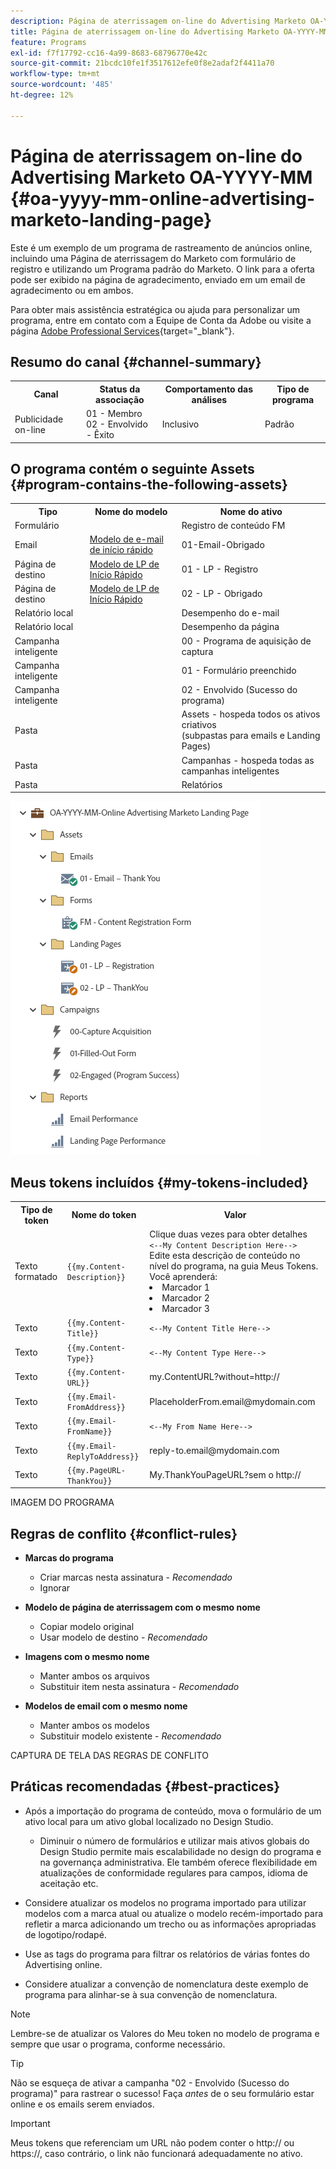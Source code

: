 ```yaml
---
description: Página de aterrissagem on-line do Advertising Marketo OA-YYYY-MM - Documentação do Marketo - Documentação do produto
title: Página de aterrissagem on-line do Advertising Marketo OA-YYYY-MM
feature: Programs
exl-id: f7f17792-cc16-4a99-8683-68796770e42c
source-git-commit: 21bcdc10fe1f3517612efe0f8e2adaf2f4411a70
workflow-type: tm+mt
source-wordcount: '485'
ht-degree: 12%

---
```


# Página de aterrissagem on-line do Advertising Marketo OA-YYYY-MM {#oa-yyyy-mm-online-advertising-marketo-landing-page}

Este é um exemplo de um programa de rastreamento de anúncios online, incluindo uma Página de aterrissagem do Marketo com formulário de registro e utilizando um Programa padrão do Marketo. O link para a oferta pode ser exibido na página de agradecimento, enviado em um email de agradecimento ou em ambos.

Para obter mais assistência estratégica ou ajuda para personalizar um programa, entre em contato com a Equipe de Conta da Adobe ou visite a página [Adobe Professional Services](https://business.adobe.com/customers/consulting-services/main.html){target="_blank"}.

## Resumo do canal {#channel-summary}

<table style="table-layout:auto">
 <tbody>
  <tr>
   <th>Canal</th>
   <th>Status da associação</th>
   <th>Comportamento das análises</th>
   <th>Tipo de programa</th>
  </tr>
  <tr>
   <td>Publicidade on-line</td>
   <td>01 - Membro
<br/>02 - Envolvido - Êxito</td>
   <td>Inclusivo</td>
   <td>Padrão</td>
  </tr>
 </tbody>
</table>

## O programa contém o seguinte Assets {#program-contains-the-following-assets}

<table style="table-layout:auto">
 <tbody>
  <tr>
   <th>Tipo</th>
   <th>Nome do modelo</th>
   <th>Nome do ativo</th>
  </tr>
  <tr>
   <td>Formulário</td>
   <td> </td>
   <td>Registro de conteúdo FM</td>
  </tr>
  <tr>
   <td>Email</td>
   <td><a href="/help/marketo/product-docs/core-marketo-concepts/programs/program-library/quick-start-email-template.md" target="_blank">Modelo de e-mail de início rápido</a></td>
   <td>01-Email-Obrigado</td>
  </tr>
  <tr>
   <td>Página de destino</td>
   <td><a href="/help/marketo/product-docs/core-marketo-concepts/programs/program-library/quick-start-landing-page-template.md" target="_blank">Modelo de LP de Início Rápido</a></td>
   <td>01 - LP - Registro</td>
  </tr>
   <tr>
   <td>Página de destino</td>
   <td><a href="/help/marketo/product-docs/core-marketo-concepts/programs/program-library/quick-start-landing-page-template.md" target="_blank">Modelo de LP de Início Rápido</a></td>
   <td>02 - LP - Obrigado</td>
  </tr>
   <tr>
   <td>Relatório local</td>
   <td> </td>
   <td>Desempenho do e-mail</td>
  </tr>
  <tr>
   <td>Relatório local</td>
   <td> </td>
   <td>Desempenho da página</td>
  </tr>
  <tr>
   <td>Campanha inteligente</td>
   <td> </td>
   <td>00 - Programa de aquisição de captura</td>
  </tr>
  <tr>
   <td>Campanha inteligente</td>
   <td> </td>
   <td>01 - Formulário preenchido</td>
  </tr>
  <tr>
   <td>Campanha inteligente</td>
   <td> </td>
   <td>02 - Envolvido (Sucesso do programa)</td>
  </tr>
  <tr>
   <td>Pasta</td>
   <td> </td>
   <td>Assets - hospeda todos os ativos criativos
<br/>(subpastas para emails e Landing Pages)  </td>
  </tr>
  <tr>
   <td>Pasta</td>
   <td> </td>
   <td>Campanhas - hospeda todas as campanhas inteligentes</td>
  </tr>
  <tr>
   <td>Pasta</td>
   <td> </td>
   <td>Relatórios</td>
  </tr>
 </tbody>
</table>

![](assets/oa-yyyy-mm-online-advertising-marketo-landing-page-1.png)

## Meus tokens incluídos {#my-tokens-included}

<table style="table-layout:auto">
 <tbody>
  <tr>
   <th>Tipo de token</th>
   <th>Nome do token</th>
   <th>Valor</th>
  </tr>
  <tr>
   <td>Texto formatado</td>
   <td><code>{{my.Content-Description}}</code></td>
   <td>Clique duas vezes para obter detalhes
<br/><code><--My Content Description Here--></code>
<br/>Edite esta descrição de conteúdo no nível do programa, na guia Meus Tokens.
<br/>Você aprenderá:
<li>Marcador 1</li>
<li>Marcador 2</li>
<li>Marcador 3</li></td>
  </tr>
  <tr>
   <td>Texto</td>
   <td><code>{{my.Content-Title}}</code></td>
   <td><code><--My Content Title Here--></code></td>
  </tr>
  <tr>
   <td>Texto</td>
   <td><code>{{my.Content-Type}}</code></td>
   <td><code><--My Content Type Here--></code></td>
  </tr>
  <tr>
   <td>Texto</td>
   <td><code>{{my.Content-URL}}</code></td>
   <td>my.ContentURL?without=http://</td>
  </tr>
  <tr>
   <td>Texto</td>
   <td><code>{{my.Email-FromAddress}}</code></td>
   <td>PlaceholderFrom.email@mydomain.com</td>
  </tr>
  <tr>
   <td>Texto</td>
   <td><code>{{my.Email-FromName}}</code></td>
   <td><code><--My From Name Here--></code></td>
  </tr>
  <tr>
   <td>Texto</td>
   <td><code>{{my.Email-ReplyToAddress}}</code></td>
   <td>reply-to.email@mydomain.com</td>
  </tr>
  <tr>
   <td>Texto</td>
   <td><code>{{my.PageURL-ThankYou}}</code></td>
   <td>My.ThankYouPageURL?sem o http://</td>
  </tr>
 </tbody>
</table>

IMAGEM DO PROGRAMA

## Regras de conflito {#conflict-rules}

* **Marcas do programa**
   * Criar marcas nesta assinatura - _Recomendado_
   * Ignorar

* **Modelo de página de aterrissagem com o mesmo nome**
   * Copiar modelo original
   * Usar modelo de destino - _Recomendado_

* **Imagens com o mesmo nome**
   * Manter ambos os arquivos
   * Substituir item nesta assinatura - _Recomendado_

* **Modelos de email com o mesmo nome**
   * Manter ambos os modelos
   * Substituir modelo existente - _Recomendado_

CAPTURA DE TELA DAS REGRAS DE CONFLITO

## Práticas recomendadas {#best-practices}

* Após a importação do programa de conteúdo, mova o formulário de um ativo local para um ativo global localizado no Design Studio.
   * Diminuir o número de formulários e utilizar mais ativos globais do Design Studio permite mais escalabilidade no design do programa e na governança administrativa. Ele também oferece flexibilidade em atualizações de conformidade regulares para campos, idioma de aceitação etc.

* Considere atualizar os modelos no programa importado para utilizar modelos com a marca atual ou atualize o modelo recém-importado para refletir a marca adicionando um trecho ou as informações apropriadas de logotipo/rodapé.

* Use as tags do programa para filtrar os relatórios de várias fontes do Advertising online.

* Considere atualizar a convenção de nomenclatura deste exemplo de programa para alinhar-se à sua convenção de nomenclatura.

>[!NOTE]
>
>Lembre-se de atualizar os Valores do Meu token no modelo de programa e sempre que usar o programa, conforme necessário.

>[!TIP]
>
>Não se esqueça de ativar a campanha &quot;02 - Envolvido (Sucesso do programa)&quot; para rastrear o sucesso! Faça _antes_ de o seu formulário estar online e os emails serem enviados.

>[!IMPORTANT]
>
>Meus tokens que referenciam um URL não podem conter o http:// ou https://, caso contrário, o link não funcionará adequadamente no ativo.
